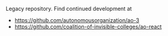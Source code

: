 Legacy repository. Find continued development at
- https://github.com/autonomousorganization/ao-3
- https://github.com/coalition-of-invisible-colleges/ao-react
